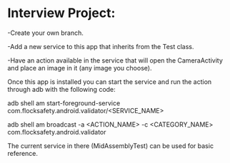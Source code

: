 # Interview Project:
-Create your own branch.

-Add a new service to this app that inherits from the Test class.

-Have an action available in the service that will open the CameraActivity and place an image in it (any image you choose).

Once this app is installed you can start the service and run the action through adb with the following code:

adb shell am start-foreground-service com.flocksafety.android.validator/<SERVICE_NAME>

adb shell am broadcast -a <ACTION_NAME> -c <CATEGORY_NAME> com.flocksafety.android.validator 

The current service in there (MidAssemblyTest) can be used for basic reference.
